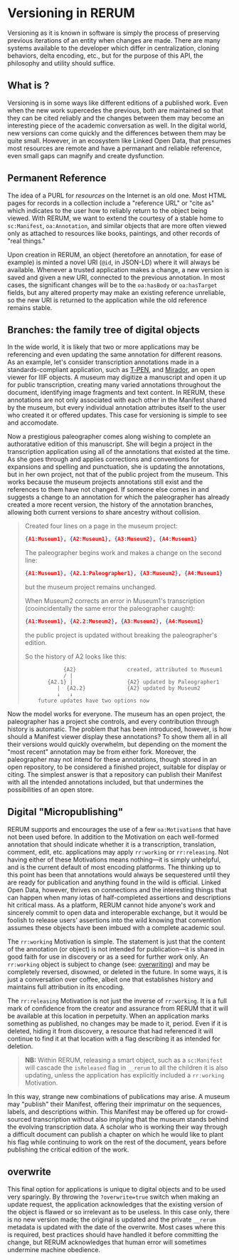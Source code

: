 # Versioning in RERUM

Versioning as it is known in software is simply the process of preserving
previous iterations of an entity when changes are made. There are many systems
available to the developer which differ in centralization, cloning behaviors,
delta encoding, etc., but for the purpose of this API, the philosophy and utility
should suffice.

## What is ?

Versioning is in some ways like different editions of a published work. Even when
the new work supercedes the previous, both are maintained so that they can be cited
reliably and the changes between them may become an interesting piece of the academic
conversation as well. In the digital world, new versions can come quickly and the
differences between them may be quite small. However, in an ecosystem like Linked
Open Data, that presumes most resources are remote and have a permanant and reliable
reference, even small gaps can magnify and create dysfunction.

## Permanent Reference

The idea of a <abbreviation title="Permanent Uniform Resource Locator">PURL</abbreviation>
for *resources* on the Internet is an old one. Most HTML pages for records in a collection
include a "reference URL" or "cite as" which indicates to the user how to reliably return
to the object being viewed. With RERUM, we want to extend the courtesy of a stable home
to `sc:Manifest`, `oa:Annotation`, and similar objects that are more often viewed only
as attached to resources like books, paintings, and other records of "real things."

Upon creation in RERUM, an object (heretofore an annotation, for ease of example) is
minted a novel URI (`@id`, in JSON-LD) where it will always be available. Whenever a
trusted application makes a change, a new version is saved and given a new URI,
connected to the previous annotation. In most cases, the significant changes will be
to the `oa:hasBody` or `oa:hasTarget` fields, but any altered property may make an
existing reference unreliable, so the new URI is returned to the application while 
the old reference remains stable.

## Branches: the family tree of digital objects

In the wide world, it is likely that two or more applications may be referencing and
even updating the same annotation for different reasons. As an example, let's consider
transcription annotations made in a standards-compliant application, such as [T&#8209;PEN](http://t-pen.org),
and [Mirador](http://projectmirador.org), an open viewer for IIIF objects. A museum may
digitize a manuscript and open it up for public transcription, creating many varied
annotations throughout the document, identifying image fragments and text content. In
RERUM, these annotations are not only associated with each other in the Manifest shared
by the museum, but every individual annotation attributes itself to the user who created
it or offered updates. This case for versioning is simple to see and accomodate. 

Now a prestigious paleographer comes along wishing to complete an authoratative edition of
this manuscript. She will begin a project in the transcription application using all of the
annotations that existed at the time. As she goes through and applies corrections and
conventions for expansions and spelling and punctuation, she is updating the annotations,
but in her own project, not that of the public project from the museum. This works because
the museum projects annotations still exist and the references to them have not changed.
If someone else comes in and suggests a change to an annotation for which the paleographer
has already created a more recent version, the history of the annotation branches, allowing
both current versions to share ancestry without collision.

> Created four lines on a page in the museum project:
> ```json
> {A1:Museum1}, {A2:Museum1}, {A3:Museum2}, {A4:Museum1}
> ```
> The paleographer begins work and makes a change on the second line:
> ```json
> {A1:Museum1}, {A2.1:Paleographer1}, {A3:Museum2}, {A4:Museum1}
> ```
> but the museum project remains unchanged.
> 
> When Museum2 corrects an error in Museum1's transcription 
> (cooincidentally the same error the paleographer caught):
> ```json
> {A1:Museum1}, {A2.2:Museum2}, {A3:Museum2}, {A4:Museum1}
> ```
> the public project is updated without breaking the paleographer's edition.
> 
> So the history of A2 looks like this:
> ```monospaced
>             {A2}                created, attributed to Museum1
>             / |
>        {A2.1} |                 {A2} updated by Paleographer1
>           |  {A2.2}             {A2} updated by Museum2
>           ↓   ↓
>     future updates have two options now
> ```

Now the model works for everyone. The museum has an open project, the paleographer has a
project she controls, and every contribution through history is automatic. The problem
that has been introduced, however, is how should a Manifest viewer display these annotations?
To show them all in all their versions would quickly overwhelm, but depending on the moment
the "most recent" annotation may be from either fork. Moreover, the paleographer may not
intend for these annotations, though stored in an open repository, to be considered a
finished project, suitable for display or citing. The simplest answer is that a repository
can publish their Manifest with all the intended annotations included, but that undermines
the possibilities of an open store.

## Digital "Micropublishing"

RERUM supports and encourages the use of a few `oa:Motivation`s that have not been used
before. In addition to the Motivation on each well-formed annotation that should indicate
whether it is a transcription, translation, comment, edit, etc. applications may apply
`rr:working` or `rr:releasing`. Not having either of these Motivations means nothing—it
is simply unhelpful, and is the current default of most encoding platforms. The thinking
up to this point has been that annotations would always be sequestered until they are ready
for publication and anything found in the wild is official. Linked Open Data, however, thrives
on connections and the interesting things that can happen when many iotas of half-completed
assertions and descriptions hit critical mass. As a platform, RERUM cannot hide anyone's
work and sincerely commit to open data and interoperable exchange, but it would be foolish
to release users' assertions into the wild knowing that convention assumes these objects
have been imbued with a complete academic soul.

The `rr:working` Motivation is simple. The statement is just that the content of the
annotation (or object) is not intended for publication—it is shared in good faith for use
in discovery or as a seed for further work only. An `rr:working` object is subject to
change (see: [overwriting](#overwrite)) and may be completely reversed, disowned, or deleted
in the future. In some ways, it is just a conversation over coffee, albeit one that
establishes history and maintains full attribution in its encoding.

The `rr:releasing` Motivation is not just the inverse of `rr:working`. It is a full
mark of confidence from the creator and assurance from RERUM that it will be available
at this location in perpetuity. When an application marks something as published, no
changes may be made to it, period. Even if it is deleted, hiding it from discovery, a
resource that had referenced it will continue to find it at that location with a flag
describing it as intended for deletion.

> **NB:** Within RERUM, releasing a smart object, such as a `sc:Manifest` will cascade the
> `isReleased` flag in `__rerum` to all the children it is also updating, unless the application
> has explicitly included a `rr:working` Motivation.

In this way, strange new combinations of publications may arise. A museum may "publish"
their Manifest, offering their imprimatur on the sequences, labels, and descriptions
within. This Manifest may be offered up for crowd-sourced transcription without also
implying that the museum stands behind the evolving transcription data. A scholar who
is working their way through a difficult document can publish a chapter on which he
would like to plant his flag while continuing to work on the rest of the document,
years before publishing the critical edition of the work.

## overwrite

This final option for applications is unique to digital objects and to be used very 
sparingly. By throwing the `?overwrite=true` switch when making an update request,
the application acknowledges that the existing version of the object is flawed or
so irrelevant as to be useless. In this case only, there is no new version made;
the original is updated and the private `__rerum` metadata is updated with the date
of the overwrite. Most cases where this is required, best practices should have handled
it before committing the change, but RERUM acknowledges that human error will
sometimes undermine machine obedience.